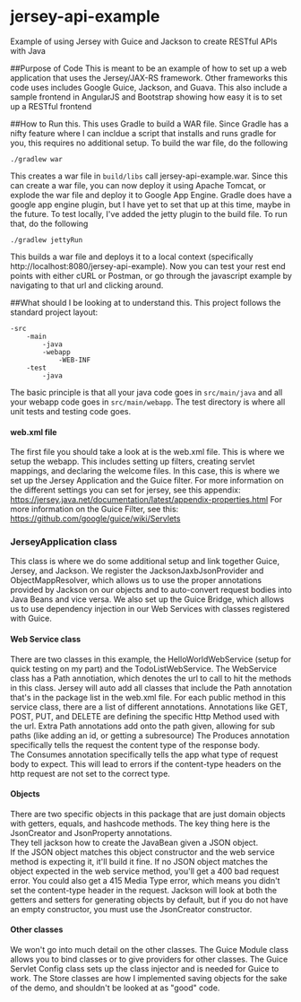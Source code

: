 # jersey-api-example
Example of using Jersey with Guice and Jackson to create RESTful APIs with Java

##Purpose of Code
This is meant to be an example of how to set up a web application that uses the Jersey/JAX-RS framework.
Other frameworks this code uses includes Google Guice, Jackson, and Guava.
This also include a sample frontend in AngularJS and Bootstrap showing how easy it is to set up a RESTful frontend

##How to Run this.
This uses Gradle to build a WAR file. 
Since Gradle has a nifty feature where I can incldue a script that installs and runs gradle for you, this requires no additional setup.
To build the war file, do the following
``` 
./gradlew war
```
This creates a war file in ```build/libs``` call jersey-api-example.war.
Since this can create a war file, you can now deploy it using Apache Tomcat, or explode the war file and deploy it to Google App Engine.
Gradle does have a google app engine plugin, but I have yet to set that up at this time, maybe in the future.
To test locally, I've added the jetty plugin to the build file.
To run that, do the following
```
./gradlew jettyRun
```
This builds a war file and deploys it to a local context (specifically http://localhost:8080/jersey-api-example).
Now you can test your rest end points with either cURL or Postman, or go through the javascript example by navigating to that url and clicking around.

##What should I be looking at to understand this.
This project follows the standard project layout:
```
-src
    -main
        -java
        -webapp
            -WEB-INF
    -test
        -java
```
The basic principle is that all your java code goes in ```src/main/java``` and all your webapp code goes in ```src/main/webapp```.
The test directory is where all unit tests and testing code goes.

#### web.xml file
The first file you should take a look at is the web.xml file.
This is where we setup the webapp.
This includes setting up filters, creating servlet mappings, and declaring the welcome files.
In this case, this is where we set up the Jersey Application and the Guice filter.
For more information on the different settings you can set for jersey, see this appendix: https://jersey.java.net/documentation/latest/appendix-properties.html
For more information on the Guice Filter, see this: https://github.com/google/guice/wiki/Servlets

### JerseyApplication class
This class is where we do some additional setup and link together Guice, Jersey, and Jackson.
We register the JacksonJaxbJsonProvider and ObjectMappResolver, which allows us to use the proper annotations provided by Jackson on our objects and to auto-convert request bodies into Java Beans and vice versa.
We also set up the Guice Bridge, which allows us to use dependency injection in our Web Services with classes registered with Guice.

#### Web Service class
There are two classes in this example, the HelloWorldWebService (setup for quick testing on my part) and the TodoListWebService.
The WebService class has a Path annotiation, which denotes the url to call to hit the methods in this class.
Jersey will auto add all classes that include the Path annotation that's in the package list in the web.xml file.
For each public method in this service class, there are a list of different annotations.
Annotations like GET, POST, PUT, and DELETE are defining the specific Http Method used with the url.
Extra Path annotations add onto the path given, allowing for sub paths (like adding an id, or getting a subresource)
The Produces annotation specifically tells the request the content type of the response body.  
The Consumes annotation specifically tells the app what type of request body to expect.
This will lead to errors if the content-type headers on the http request are not set to the correct type.

#### Objects
There are two specific objects in this package that are just domain objects with getters, equals, and hashcode methods.
The key thing here is the JsonCreator and JsonProperty annotations.  
They tell jackson how to create the JavaBean given a JSON object.  
If the JSON object matches this object constructor and the web service method is expecting it, it'll build it fine.
If no JSON object matches the object expected in the web service method, you'll get a 400 bad request error.
You could also get a 415 Media Type error, which means you didn't set the content-type header in the request.
Jackson will look at both the getters and setters for generating objects by default, but if you do not have an empty constructor, you must use the JsonCreator constructor.

#### Other classes
We won't go into much detail on the other classes.
The Guice Module class allows you to bind classes or to give providers for other classes.
The Guice Servlet Config class sets up the class injector and is needed for Guice to work.
The Store classes are how I implemented saving objects for the sake of the demo, and shouldn't be looked at as "good" code.
